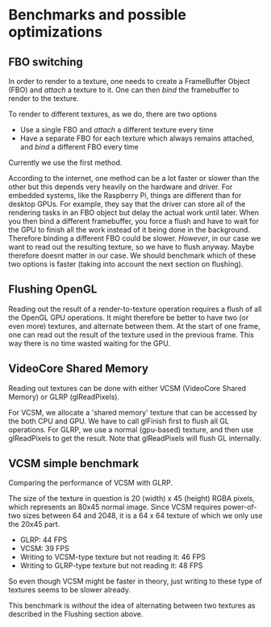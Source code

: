
# Benchmarks and possible optimizations

## FBO switching

In order to render to a texture, one needs to create a FrameBuffer Object (FBO) and *attach* a texture to it.
One can then *bind* the framebuffer to render to the texture.

To render to different textures, as we do, there are two options

- Use a single FBO and *attach* a different texture every time
- Have a separate FBO for each texture which always remains attached, and *bind* a different FBO every time

Currently we use the first method.

According to the internet, one method can be a lot faster or slower than the other but this depends very heavily on the hardware and driver.
For embedded systems, like the Raspberry Pi, things are different than for desktop GPUs.
For example, they say that the driver can store all of the rendering tasks in an FBO object but delay the actual work until later. When you then bind a different framebuffer, you force a flush and have to wait for the GPU to finish all the work instead of it being done in the background. Therefore binding a different FBO could be slower. *However*, in our case we want to read out the resulting texture, so we have to flush anyway. Maybe therefore doesnt matter in our case.
We should benchmark which of these two options is faster (taking into account the next section on flushing).

## Flushing OpenGL

Reading out the result of a render-to-texture operation requires a flush of all the OpenGL GPU operations.
It might therefore be better to have two (or even more) textures, and alternate between them.
At the start of one frame, one can read out the result of the texture used in the previous frame. This way there is no time wasted waiting for the GPU.

## VideoCore Shared Memory

Reading out textures can be done with either VCSM (VideoCore Shared Memory) or GLRP (glReadPixels).

For VCSM, we allocate a 'shared memory' texture that can be accessed by the both CPU and GPU. We have to call glFinish first to flush all GL operations.
For GLRP, we use a normal (gpu-based) texture, and then use glReadPixels to get the result. Note that glReadPixels will flush GL internally.

## VCSM simple benchmark

Comparing the performance of VCSM with GLRP.

The size of the texture in question is
20 (width) x 45 (height) RGBA pixels, which represents an 80x45 normal image.
Since VCSM requires power-of-two sizes between 64 and 2048, it is a 64 x 64 texture of which we only use the 20x45 part.

- GLRP: 44 FPS
- VCSM: 39 FPS
- Writing to VCSM-type texture but not reading it: 46 FPS
- Writing to GLRP-type texture but not reading it: 48 FPS

So even though VCSM might be faster in theory, just writing to these type of textures seems to be slower already.

This benchmark is *without* the idea of alternating between two textures as described in the Flushing section above.

